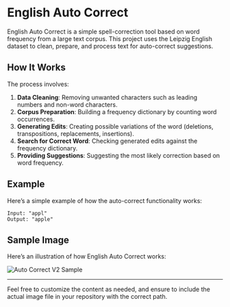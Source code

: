 # English Auto Correct

English Auto Correct is a simple spell-correction tool based on word frequency from a large text corpus. This project uses the Leipzig English dataset to clean, prepare, and process text for auto-correct suggestions.

## How It Works

The process involves:

1. **Data Cleaning**: Removing unwanted characters such as leading numbers and non-word characters.
2. **Corpus Preparation**: Building a frequency dictionary by counting word occurrences.
3. **Generating Edits**: Creating possible variations of the word (deletions, transpositions, replacements, insertions).
4. **Search for Correct Word**: Checking generated edits against the frequency dictionary.
5. **Providing Suggestions**: Suggesting the most likely correction based on word frequency.

## Example

Here’s a simple example of how the auto-correct functionality works:

```
Input: "appl"
Output: "apple"
```

## Sample Image

Here’s an illustration of how English Auto Correct works:

![Auto Correct V2 Sample](sample_image.png)

---

Feel free to customize the content as needed, and ensure to include the actual image file in your repository with the correct path.
